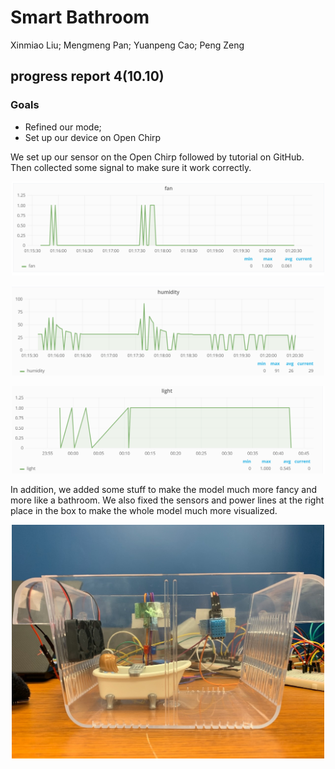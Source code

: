 # Smart Bathroom
Xinmiao Liu; Mengmeng Pan; Yuanpeng Cao; Peng Zeng

## progress report 4(10.10)
### Goals
* Refined our mode;
* Set up our device on Open Chirp

We set up our sensor on the Open Chirp followed by tutorial on GitHub. Then collected some signal to make sure it work correctly. 

<p align="center">
  <img src="/img/pr11/10.13.png" width="500">
</p>

<p align="center">
  <img src="/img/pr11/10.13.2.png" width="500">
</p>

<p align="center">
  <img src="/img/pr11/10.13.3.png" width="500">
</p>
In addition, we added some stuff to make the model much more fancy and more like a bathroom.  We also fixed the sensors and power lines at the right place in the box to make the whole model much more visualized. 

<p align="center">
  <img src="/img/pr11/10.13.4.jpg" width="500">
</p>
